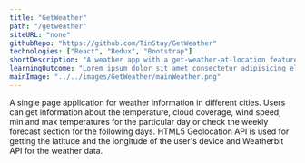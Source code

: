 ```yaml
---
title: "GetWeather"
path: "/getweather"
siteURL: "none"
githubRepo: "https://github.com/TinStay/GetWeather"
technologies: ["React", "Redux", "Bootstrap"]
shortDescription: "A weather app with a get-weather-at-location feature."
learningOutcome: "Lorem ipsum dolor sit amet consectetur adipisicing elit. Ab mollitia dolores, non obcaecati soluta fuga error iure perferendis reprehenderit quod."
mainImage: "../../images/GetWeather/mainWeather.png"
---
```

A single page application for weather information in different cities. Users can get information about the temperature, cloud coverage, wind speed, min and max temperatures for the particular day or check the weekly forecast section for the following days. HTML5 Geolocation API is used for getting the latitude and the longitude of the user's device and Weatherbit API for the weather data.
